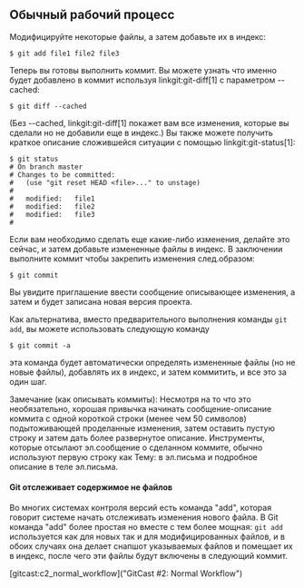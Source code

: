 ## Обычный рабочий процесс ##

Модифицируйте некоторые файлы, а затем добавьте их в индекс:

    $ git add file1 file2 file3

Теперь вы готовы выполнить коммит. Вы можете узнать что именно будет добавлено в коммит используя linkgit:git-diff[1] с параметром --cached:

    $ git diff --cached

(Без --cached, linkgit:git-diff[1] покажет вам все изменения, которые вы сделали но не добавили еще в индекс.) Вы также можете получить краткое описание сложившейся ситуации с помощью linkgit:git-status[1]:

    $ git status
    # On branch master
    # Changes to be committed:
    #   (use "git reset HEAD <file>..." to unstage)
    #
    #	modified:   file1
    #	modified:   file2
    #	modified:   file3
    #

Если вам необходимо сделать еще какие-либо изменения, делайте это сейчас, и затем добавьте измененные файлы в индекс. В заключении выполните коммит чтобы закрепить изменения след.образом:

    $ git commit

Вы увидите приглашение ввести сообщение описывающее изменения, а затем и будет записана новая версия проекта.

Как альтернатива, вместо предварительного выполнения команды `git add`, вы можете использовать следующую команду

    $ git commit -a
    
эта команда будет автоматически определять измененные файлы (но не новые файлы), добавлять их в индекс, и затем коммитить, и все это за один шаг.

Замечание (как описывать коммиты): Несмотря на то что это необязательно, хорошая привычка начинать сообщение-описание коммита с одной короткой строки (менее чем 50 символов) подытоживающей проделанные изменения, затем оставить пустую строку и затем дать более развернутое описание. Инструменты, которые отсылают эл.сообщение о сделанном коммите, обычно используют первую строку как 
Тему: в эл.письма и подробное описание в теле эл.письма.

#### Git отслеживает содержимое не файлов ####

Во многих системах контроля версий есть команда "add", которая говорит системе начать отслеживать изменения нового файла. В Git команда "add" более простая но вместе с тем более мощная: `git add` используется как для новых так и для модифицированных файлов, и в обоих случаях она делает снапшот указываемых файлов и помещает их в индекс, после чего эти файлы будут включены в следующий коммит.

[gitcast:c2_normal_workflow]("GitCast #2: Normal Workflow")